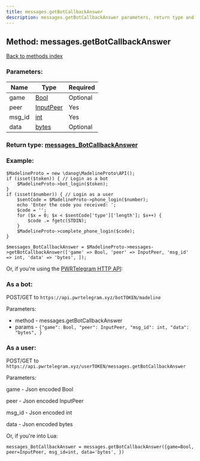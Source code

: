 ```yaml
---
title: messages.getBotCallbackAnswer
description: messages.getBotCallbackAnswer parameters, return type and example
---
```

## Method: messages.getBotCallbackAnswer  
[Back to methods index](index.md)


### Parameters:

| Name     |    Type       | Required |
|----------|---------------|----------|
|game|[Bool](../types/Bool.md) | Optional|
|peer|[InputPeer](../types/InputPeer.md) | Yes|
|msg\_id|[int](../types/int.md) | Yes|
|data|[bytes](../types/bytes.md) | Optional|


### Return type: [messages\_BotCallbackAnswer](../types/messages_BotCallbackAnswer.md)

### Example:


```
$MadelineProto = new \danog\MadelineProto\API();
if (isset($token)) { // Login as a bot
    $MadelineProto->bot_login($token);
}
if (isset($number)) { // Login as a user
    $sentCode = $MadelineProto->phone_login($number);
    echo 'Enter the code you received: ';
    $code = '';
    for ($x = 0; $x < $sentCode['type']['length']; $x++) {
        $code .= fgetc(STDIN);
    }
    $MadelineProto->complete_phone_login($code);
}

$messages_BotCallbackAnswer = $MadelineProto->messages->getBotCallbackAnswer(['game' => Bool, 'peer' => InputPeer, 'msg_id' => int, 'data' => 'bytes', ]);
```

Or, if you're using the [PWRTelegram HTTP API](https://pwrtelegram.xyz):

### As a bot:

POST/GET to `https://api.pwrtelegram.xyz/botTOKEN/madeline`

Parameters:

* method - messages.getBotCallbackAnswer
* params - `{"game": Bool, "peer": InputPeer, "msg_id": int, "data": "bytes", }`



### As a user:

POST/GET to `https://api.pwrtelegram.xyz/userTOKEN/messages.getBotCallbackAnswer`

Parameters:

game - Json encoded Bool

peer - Json encoded InputPeer

msg_id - Json encoded int

data - Json encoded bytes




Or, if you're into Lua:

```
messages_BotCallbackAnswer = messages.getBotCallbackAnswer({game=Bool, peer=InputPeer, msg_id=int, data='bytes', })
```


